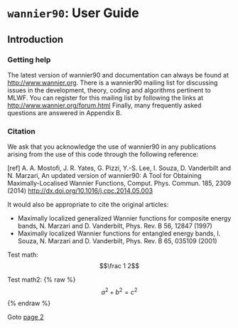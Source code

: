 # `wannier90`: User Guide

## Introduction

### Getting help 

The latest version of wannier90 and documentation can always be found at http://www.wannier.org.
There is a wannier90 mailing list for discussing issues in the development, theory, coding and algorithms pertinent to MLWF. You can register for this mailing list by following the links at http://www.wannier.org/forum.html
Finally, many frequently asked questions are answered in Appendix B.

### Citation
We ask that you acknowledge the use of wannier90 in any publications arising from the use of this code through the following reference:

  [ref] A. A. Mostofi, J. R. Yates, G. Pizzi, Y.-S. Lee, I. Souza, D. Vanderbilt and N. Marzari, An updated version of wannier90: A Tool for Obtaining Maximally-Localised Wannier Functions, Comput. Phys. Commun. 185, 2309 (2014) http://dx.doi.org/10.1016/j.cpc.2014.05.003

It would also be appropriate to cite the original articles:
- Maximally localized generalized Wannier functions for composite energy bands, N. Marzari and D. Vanderbilt, Phys. Rev. B 56, 12847 (1997) 
- Maximally localized Wannier functions for entangled energy bands, I. Souza, N. Marzari and D. Vanderbilt, Phys. Rev. B 65, 035109 (2001)


Test math: $$\frac 1 2$$


Test math2: 
 {% raw %}
  $$a^2 + b^2 = c^2$$
 {% endraw %}

Goto [page 2](page2)